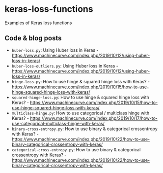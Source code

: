 # keras-loss-functions
Examples of Keras loss functions

## Code & blog posts
* `huber-loss.py`: Using Huber loss in Keras - https://www.machinecurve.com/index.php/2019/10/12/using-huber-loss-in-keras/
* `huber-loss-outliers.py`: Using Huber loss in Keras - https://www.machinecurve.com/index.php/2019/10/12/using-huber-loss-in-keras/
* `hinge-loss.py`: How to use hinge & squared hinge loss with Keras? - https://www.machinecurve.com/index.php/2019/10/15/how-to-use-hinge-squared-hinge-loss-with-keras/
* `squared-hinge-loss.py`: How to use hinge & squared hinge loss with Keras? - https://www.machinecurve.com/index.php/2019/10/15/how-to-use-hinge-squared-hinge-loss-with-keras/
* `multiclass-hinge.py`: How to use categorical / multiclass hinge with Keras? - https://www.machinecurve.com/index.php/2019/10/17/how-to-use-categorical-multiclass-hinge-with-keras/
* `binary-cross-entropy.py`: How to use binary & categorical crossentropy with Keras? - https://www.machinecurve.com/index.php/2019/10/22/how-to-use-binary-categorical-crossentropy-with-keras/
* `categorical-cross-entropy.py`: How to use binary & categorical crossentropy with Keras? - https://www.machinecurve.com/index.php/2019/10/22/how-to-use-binary-categorical-crossentropy-with-keras/